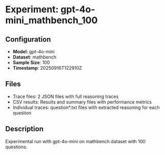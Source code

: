 # Experiment: gpt-4o-mini_mathbench_100

## Configuration
- **Model**: gpt-4o-mini
- **Dataset**: mathbench
- **Sample Size**: 100
- **Timestamp**: 20250916T122910Z

## Files
- Trace files: 2 JSON files with full reasoning traces
- CSV results: Results and summary files with performance metrics
- Individual traces: question*.txt files with extracted reasoning for each question

## Description
Experimental run with gpt-4o-mini on mathbench dataset with 100 questions.
